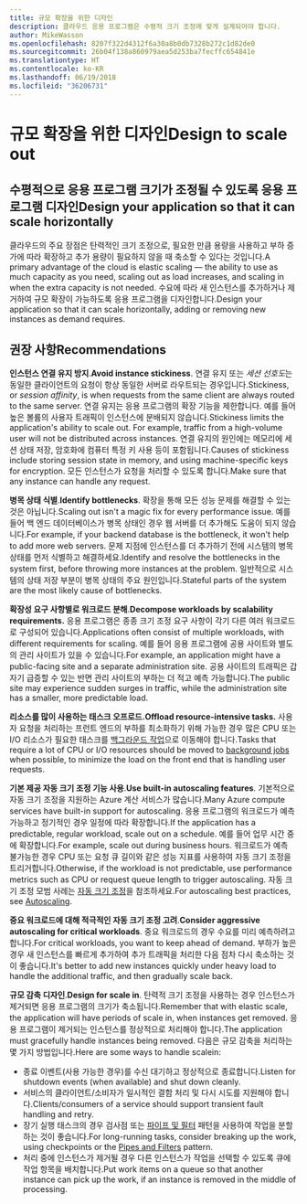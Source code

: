 ```yaml
---
title: 규모 확장을 위한 디자인
description: 클라우드 응용 프로그램은 수평적 크기 조정에 맞게 설계되어야 합니다.
author: MikeWasson
ms.openlocfilehash: 8207f322d4312f6a30a8b0db7328b272c1d82de0
ms.sourcegitcommit: 26b04f138a860979aea5d253ba7fecffc654841e
ms.translationtype: HT
ms.contentlocale: ko-KR
ms.lasthandoff: 06/19/2018
ms.locfileid: "36206731"
---
```

# <a name="design-to-scale-out"></a><span data-ttu-id="8eb4f-103">규모 확장을 위한 디자인</span><span class="sxs-lookup"><span data-stu-id="8eb4f-103">Design to scale out</span></span>

## <a name="design-your-application-so-that-it-can-scale-horizontally"></a><span data-ttu-id="8eb4f-104">수평적으로 응용 프로그램 크기가 조정될 수 있도록 응용 프로그램 디자인</span><span class="sxs-lookup"><span data-stu-id="8eb4f-104">Design your application so that it can scale horizontally</span></span>

<span data-ttu-id="8eb4f-105">클라우드의 주요 장점은 탄력적인 크기 조정으로, 필요한 만큼 용량을 사용하고 부하 증가에 따라 확장하고 추가 용량이 필요하지 않을 때 축소할 수 있다는 것입니다.</span><span class="sxs-lookup"><span data-stu-id="8eb4f-105">A primary advantage of the cloud is elastic scaling &mdash; the ability to use as much capacity as you need, scaling out as load increases, and scaling in when the extra capacity is not needed.</span></span> <span data-ttu-id="8eb4f-106">수요에 따라 새 인스턴스를 추가하거나 제거하여 규모 확장이 가능하도록 응용 프로그램을 디자인합니다.</span><span class="sxs-lookup"><span data-stu-id="8eb4f-106">Design your application so that it can scale horizontally, adding or removing new instances as demand requires.</span></span>

## <a name="recommendations"></a><span data-ttu-id="8eb4f-107">권장 사항</span><span class="sxs-lookup"><span data-stu-id="8eb4f-107">Recommendations</span></span>

<span data-ttu-id="8eb4f-108">**인스턴스 연결 유지 방지**.</span><span class="sxs-lookup"><span data-stu-id="8eb4f-108">**Avoid instance stickiness**.</span></span> <span data-ttu-id="8eb4f-109">연결 유지 또는 *세션 선호도*는 동일한 클라이언트의 요청이 항상 동일한 서버로 라우트되는 경우입니다.</span><span class="sxs-lookup"><span data-stu-id="8eb4f-109">Stickiness, or *session affinity*, is when requests from the same client are always routed to the same server.</span></span> <span data-ttu-id="8eb4f-110">연결 유지는 응용 프로그램의 확장 기능을 제한합니다. 예를 들어 높은 볼륨의 사용자 트래픽이 인스턴스에 분배되지 않습니다.</span><span class="sxs-lookup"><span data-stu-id="8eb4f-110">Stickiness limits the application's ability to scale out. For example, traffic from a high-volume user will not be distributed across instances.</span></span> <span data-ttu-id="8eb4f-111">연결 유지의 원인에는 메모리에 세션 상태 저장, 암호화에 컴퓨터 특정 키 사용 등이 포함됩니다.</span><span class="sxs-lookup"><span data-stu-id="8eb4f-111">Causes of stickiness include storing session state in memory, and using machine-specific keys for encryption.</span></span> <span data-ttu-id="8eb4f-112">모든 인스턴스가 요청을 처리할 수 있도록 합니다.</span><span class="sxs-lookup"><span data-stu-id="8eb4f-112">Make sure that any instance can handle any request.</span></span> 

<span data-ttu-id="8eb4f-113">**병목 상태 식별**.</span><span class="sxs-lookup"><span data-stu-id="8eb4f-113">**Identify bottlenecks**.</span></span> <span data-ttu-id="8eb4f-114">확장을 통해 모든 성능 문제를 해결할 수 있는 것은 아닙니다.</span><span class="sxs-lookup"><span data-stu-id="8eb4f-114">Scaling out isn't a magic fix for every performance issue.</span></span> <span data-ttu-id="8eb4f-115">예를 들어 백 엔드 데이터베이스가 병목 상태인 경우 웹 서버를 더 추가해도 도움이 되지 않습니다.</span><span class="sxs-lookup"><span data-stu-id="8eb4f-115">For example, if your backend database is the bottleneck, it won't help to add more web servers.</span></span> <span data-ttu-id="8eb4f-116">문제 지점에 인스턴스를 더 추가하기 전에 시스템의 병목 상태를 먼저 식별하고 해결하세요.</span><span class="sxs-lookup"><span data-stu-id="8eb4f-116">Identify and resolve the bottlenecks in the system first, before throwing more instances at the problem.</span></span> <span data-ttu-id="8eb4f-117">일반적으로 시스템의 상태 저장 부분이 병목 상태의 주요 원인입니다.</span><span class="sxs-lookup"><span data-stu-id="8eb4f-117">Stateful parts of the system are the most likely cause of bottlenecks.</span></span> 

<span data-ttu-id="8eb4f-118">**확장성 요구 사항별로 워크로드 분해**.</span><span class="sxs-lookup"><span data-stu-id="8eb4f-118">**Decompose workloads by scalability requirements.**</span></span>  <span data-ttu-id="8eb4f-119">응용 프로그램은 종종 크기 조정 요구 사항이 각기 다른 여러 워크로드로 구성되어 있습니다.</span><span class="sxs-lookup"><span data-stu-id="8eb4f-119">Applications often consist of multiple workloads, with different requirements for scaling.</span></span> <span data-ttu-id="8eb4f-120">예를 들어 응용 프로그램에 공용 사이트와 별도의 관리 사이트가 있을 수 있습니다.</span><span class="sxs-lookup"><span data-stu-id="8eb4f-120">For example, an application might have a public-facing site and a separate administration site.</span></span> <span data-ttu-id="8eb4f-121">공용 사이트의 트래픽은 갑자기 급증할 수 있는 반면 관리 사이트의 부하는 더 적고 예측 가능합니다.</span><span class="sxs-lookup"><span data-stu-id="8eb4f-121">The public site may experience sudden surges in traffic, while the administration site has a smaller, more predictable load.</span></span> 

<span data-ttu-id="8eb4f-122">**리소스를 많이 사용하는 태스크 오프로드.**</span><span class="sxs-lookup"><span data-stu-id="8eb4f-122">**Offload resource-intensive tasks.**</span></span> <span data-ttu-id="8eb4f-123">사용자 요청을 처리하는 프런트 엔드의 부하를 최소화하기 위해 가능한 경우 많은 CPU 또는 I/O 리소스가 필요한 태스크를 [백그라운드 작업][background-jobs]으로 이동해야 합니다.</span><span class="sxs-lookup"><span data-stu-id="8eb4f-123">Tasks that require a lot of CPU or I/O resources should be moved to [background jobs][background-jobs] when possible, to minimize the load on the front end that is handling user requests.</span></span>

<span data-ttu-id="8eb4f-124">**기본 제공 자동 크기 조정 기능 사용**.</span><span class="sxs-lookup"><span data-stu-id="8eb4f-124">**Use built-in autoscaling features**.</span></span> <span data-ttu-id="8eb4f-125">기본적으로 자동 크기 조정을 지원하는 Azure 계산 서비스가 많습니다.</span><span class="sxs-lookup"><span data-stu-id="8eb4f-125">Many Azure compute services have built-in support for autoscaling.</span></span> <span data-ttu-id="8eb4f-126">응용 프로그램의 워크로드가 예측 가능하고 정기적인 경우 일정에 따라 확장합니다.</span><span class="sxs-lookup"><span data-stu-id="8eb4f-126">If the application has a predictable, regular workload, scale out on a schedule.</span></span> <span data-ttu-id="8eb4f-127">예를 들어 업무 시간 중에 확장합니다.</span><span class="sxs-lookup"><span data-stu-id="8eb4f-127">For example, scale out during business hours.</span></span> <span data-ttu-id="8eb4f-128">워크로드가 예측 불가능한 경우 CPU 또는 요청 큐 길이와 같은 성능 지표를 사용하여 자동 크기 조정을 트리거합니다.</span><span class="sxs-lookup"><span data-stu-id="8eb4f-128">Otherwise, if the workload is not predictable, use performance metrics such as CPU or request queue length to trigger autoscaling.</span></span> <span data-ttu-id="8eb4f-129">자동 크기 조정 모범 사례는 [자동 크기 조정][autoscaling]을 참조하세요.</span><span class="sxs-lookup"><span data-stu-id="8eb4f-129">For autoscaling best practices, see [Autoscaling][autoscaling].</span></span>

<span data-ttu-id="8eb4f-130">**중요 워크로드에 대해 적극적인 자동 크기 조정 고려**.</span><span class="sxs-lookup"><span data-stu-id="8eb4f-130">**Consider aggressive autoscaling for critical workloads**.</span></span> <span data-ttu-id="8eb4f-131">중요 워크로드의 경우 수요를 미리 예측하려고 합니다.</span><span class="sxs-lookup"><span data-stu-id="8eb4f-131">For critical workloads, you want to keep ahead of demand.</span></span> <span data-ttu-id="8eb4f-132">부하가 높은 경우 새 인스턴스를 빠르게 추가하여 추가 트래픽을 처리한 다음 점차 다시 축소하는 것이 좋습니다.</span><span class="sxs-lookup"><span data-stu-id="8eb4f-132">It's better to add new instances quickly under heavy load to handle the additional traffic, and then gradually scale back.</span></span>

<span data-ttu-id="8eb4f-133">**규모 감축 디자인**.</span><span class="sxs-lookup"><span data-stu-id="8eb4f-133">**Design for scale in**.</span></span>  <span data-ttu-id="8eb4f-134">탄력적 크기 조정을 사용하는 경우 인스턴스가 제거되면 응용 프로그램의 크기가 축소됩니다.</span><span class="sxs-lookup"><span data-stu-id="8eb4f-134">Remember that with elastic scale, the application will have periods of scale in, when instances get removed.</span></span> <span data-ttu-id="8eb4f-135">응용 프로그램이 제거되는 인스턴스를 정상적으로 처리해야 합니다.</span><span class="sxs-lookup"><span data-stu-id="8eb4f-135">The application must gracefully handle instances being removed.</span></span> <span data-ttu-id="8eb4f-136">다음은 규모 감축을 처리하는 몇 가지 방법입니다.</span><span class="sxs-lookup"><span data-stu-id="8eb4f-136">Here are some ways to handle scalein:</span></span>

- <span data-ttu-id="8eb4f-137">종료 이벤트(사용 가능한 경우)를 수신 대기하고 정상적으로 종료합니다.</span><span class="sxs-lookup"><span data-stu-id="8eb4f-137">Listen for shutdown events (when available) and shut down cleanly.</span></span> 
- <span data-ttu-id="8eb4f-138">서비스의 클라이언트/소비자가 일시적인 결함 처리 및 다시 시도를 지원해야 합니다.</span><span class="sxs-lookup"><span data-stu-id="8eb4f-138">Clients/consumers of a service should support transient fault handling and retry.</span></span> 
- <span data-ttu-id="8eb4f-139">장기 실행 태스크의 경우 검사점 또는 [파이프 및 필터][pipes-filters-pattern] 패턴을 사용하여 작업을 분할하는 것이 좋습니다.</span><span class="sxs-lookup"><span data-stu-id="8eb4f-139">For long-running tasks, consider breaking up the work, using checkpoints or the [Pipes and Filters][pipes-filters-pattern] pattern.</span></span> 
- <span data-ttu-id="8eb4f-140">처리 중에 인스턴스가 제거될 경우 다른 인스턴스가 작업을 선택할 수 있도록 큐에 작업 항목을 배치합니다.</span><span class="sxs-lookup"><span data-stu-id="8eb4f-140">Put work items on a queue so that another instance can pick up the work, if an instance is removed in the middle of processing.</span></span> 


<!-- links -->

[autoscaling]: ../../best-practices/auto-scaling.md
[background-jobs]: ../../best-practices/background-jobs.md
[pipes-filters-pattern]: ../../patterns/pipes-and-filters.md
